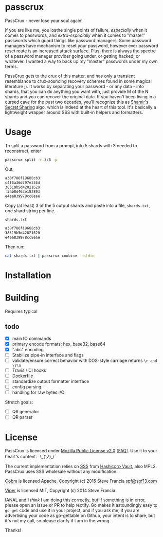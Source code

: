# passcrux
PassCrux - never lose your soul again!

If you are like me, you loathe single points of failure, *especially* when it comes to passwords, 
and *extra-especially* when it comes to "master" passwords which guard things like password managers. 
Some password managers have mechanism to reset your password, however ever password reset route is an 
increased attack surface. Plus, there is always the spectre of a password manager provider going under, 
or getting hacked, or whatever. I wanted a way to back up my "master" passwords under my own terms. 

PassCrux gets to the crux of this matter, and has only a transient resemblance to crux-sounding recovery 
schemes found in some magical literature ;). It works by separating your password - or any data - into shards, 
that you can do anything you want with, just provide M of the N shards and you can recover the original data. 
If you haven't been living in a cursed cave for the past two decades, you'll recognize this as 
[Shamir's Secret Sharing](https://en.wikipedia.org/wiki/Shamir%27s_Secret_Sharing) algo, which is indeed 
at the heart of this tool. It's basically a lightweight wrapper around SSS with built-in helpers and formatters. 

# Usage

To split a password from a prompt, into 5 shards with 3 needed to reconstruct, enter 
```bash
passcrux split -r 3/5 -p 
```

Out:
```bash
a38f786f19680cb3
c4f5a36d797e336d
38519b5d42021620
f3ab8d463e182893
e4ea839978cc8eae
```

Copy (at least) 3 of the 5 output shards and paste into a file, `shards.txt`, one shard string per line. 

`shards.txt`
```bash
a38f786f19680cb3
38519b5d42021620
e4ea839978cc8eae
```

Then run:
```bash
cat shards.txt | passcrux combine --stdin  
```

# Installation

# Building
Requires typical 

## todo
- [x] main IO commands
- [x] primary encode formats: hex, base32, base64
- [x] "abc" encoding
- [ ] Stabilize pipe-in interface and flags
- [ ] validate/ensure correct behavior with DOS-style carriage returns `\r and \r\n`
- [ ] Travis / CI hooks
- [ ] Dockerfile
- [ ] standardize output formatter interface
- [ ] config parsing
- [ ] handling for raw bytes I/O

Stretch goals:
- [ ] QR generator
- [ ] QR parser

# License

PassCrux is licensed under [Mozilla Public License v2.0](http://mozilla.org/MPL/2.0/) \[[FAQ](https://www.mozilla.org/en-US/MPL/2.0/FAQ/)\]. Use it to your heart's content. ¯\\\_(ツ)\_/¯ 

The current implementation relies on [SSS](https://github.com/hashicorp/vault/tree/master/shamir) from [Hashicorp Vault](https://github.com/hashicorp/vault), also MPL2. PassCrux uses SSS wholesale without any modification. 

[Cobra](https://github.com/spf13/cobra) is licensed Apache, Copyright (c) 2015 Steve Francia <spf@spf13.com>

[Viper](https://github.com/spf13/viper) is licensed MIT, Copyright (c) 2014 Steve Francia

IANAL and I *think* I am doing this correctly, but if something is in error, please open an Issue or PR to help rectify. Go makes it astoundingly easy to `go get` code and use it in your project, and if you ask me, if you are advertising your code as go-gettable on Github, your intent is to share, but it's not my call, so please clarify if I am in the wrong. 

Thanks!
